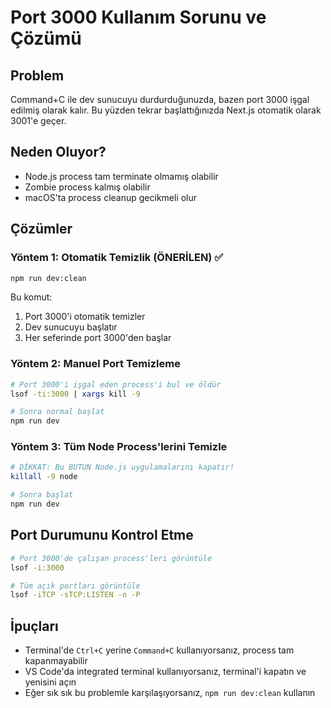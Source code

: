 # Port 3000 Kullanım Sorunu ve Çözümü

## Problem
Command+C ile dev sunucuyu durdurduğunuzda, bazen port 3000 işgal edilmiş olarak kalır.
Bu yüzden tekrar başlattığınızda Next.js otomatik olarak 3001'e geçer.

## Neden Oluyor?
- Node.js process tam terminate olmamış olabilir
- Zombie process kalmış olabilir
- macOS'ta process cleanup gecikmeli olur

## Çözümler

### Yöntem 1: Otomatik Temizlik (ÖNERİLEN) ✅
```bash
npm run dev:clean
```
Bu komut:
1. Port 3000'i otomatik temizler
2. Dev sunucuyu başlatır
3. Her seferinde port 3000'den başlar

### Yöntem 2: Manuel Port Temizleme
```bash
# Port 3000'i işgal eden process'i bul ve öldür
lsof -ti:3000 | xargs kill -9

# Sonra normal başlat
npm run dev
```

### Yöntem 3: Tüm Node Process'lerini Temizle
```bash
# DİKKAT: Bu BÜTÜN Node.js uygulamalarını kapatır!
killall -9 node

# Sonra başlat
npm run dev
```

## Port Durumunu Kontrol Etme
```bash
# Port 3000'de çalışan process'leri görüntüle
lsof -i:3000

# Tüm açık portları görüntüle
lsof -iTCP -sTCP:LISTEN -n -P
```

## İpuçları
- Terminal'de `Ctrl+C` yerine `Command+C` kullanıyorsanız, process tam kapanmayabilir
- VS Code'da integrated terminal kullanıyorsanız, terminal'i kapatın ve yenisini açın
- Eğer sık sık bu problemle karşılaşıyorsanız, `npm run dev:clean` kullanın

